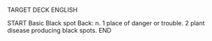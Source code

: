 TARGET DECK
ENGLISH

START
Basic
Black spot
Back: n. 1 place of danger or trouble. 2 plant disease producing black spots.
END
